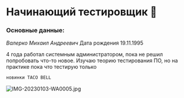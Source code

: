 # Начинающий тестировщик 🤖

### Основные данные: 
_Валерко Михаил Андреевич_
Дата рождения 19.11.1995 

4 года работал системным администратором, пока не решил попробовать что-то новое. Изучаю теорию тестирования ПО, но на практике пока что тестирую только
```sh
новинки TACO BELL 
```
![IMG-20230103-WA0005.jpg](https://im.wampi.ru/2023/01/03/IMG-20230103-WA0005.jpg)

